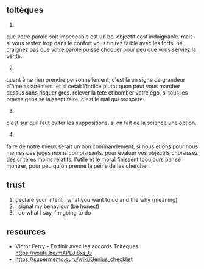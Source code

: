 toltèques
---------

1.

que votre parole soit impeccable est un bel objectif cest indaignable. mais si vous restez trop
dans le confort vous finirez faible avec les forts. ne craignez pas que votre parole puisse choquer
pour peu que vous serviez la vérité.

2.

quant à ne rien prendre personnellement, c'est là un signe de grandeur d'âme assurément.
et si cetait l'indice plutot quon peut vous marcher dessus sans risquer gros.
relever la tete et bomber votre égo, si tous les braves gens se laissent faire,
c'est le mal qui prospère.

3.

c'est sur quil faut eviter les suppositions, si on fait de la science une option.

4.

faire de notre mieux serait un bon commandement, si nous etions pour nous memes
des juges moins complaisants. pour evaluer vos objectifs choisissez des criteres moins relatifs.
l'utile et le moral finissent tooujours par se montrer, pour peu qu'on prenne la peine
de les chercher.

trust
-----

1. declare your intent : what you want to do and the why (meaning)
2. I signal my behaviour (be honest)
3. I do what I say I'm going to do

resources
----------

- Victor Ferry - En finir avec les accords Toltèques https://youtu.be/mAPLJl8xs_Q
- https://supermemo.guru/wiki/Genius_checklist
